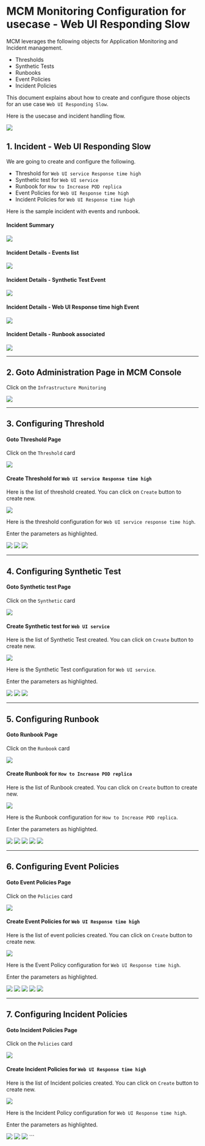# MCM Monitoring Configuration for usecase - Web UI Responding Slow

MCM leverages the following objects for Application Monitoring and Incident management.
- Thresholds
- Synthetic Tests
- Runbooks
- Event Policies
- Incident Policies

This document explains about how to create and configure those objects for an use case `Web UI Responding Slow`.

Here is the usecase and incident handling flow.

<img src="images/026-response-flow.png">


## 1. Incident - Web UI Responding Slow

We are going to create and configure the following.

- Threshold for `Web UI service Response time high`
- Synthetic test for `Web UI service`
- Runbook for `How to Increase POD replica`
- Event Policies for `Web UI Response time high`
- Incident Policies for `Web UI Response time high`

Here is the sample incident with events and runbook.

#### Incident Summary

<img src="images/017-incident-response-inbox.png">

#### Incident Details - Events list

<img src="images/018-incident-response-events.png">

#### Incident Details - Synthetic Test Event

<img src="images/019-incident-response-events-synthetic.png">

#### Incident Details - Web UI Response time high Event

<img src="images/020-incident-response-events-response.png">

#### Incident Details - Runbook associated
<img src="images/021-incident-response-events-runbook.png">

--------

## 2. Goto Administration Page in MCM Console

Click on the `Infrastructure Monitoring`

<img src="images/001-menu.png">

--------

## 3. Configuring Threshold

#### Goto Threshold Page

Click on the `Threshold` card

<img src="images/002-card-threshold.png">

#### Create Threshold for `Web UI service Response time high`

Here is the list of threshold created. You can click on `Create` button to create new.

<img src="images/003-threshold-home.png">

Here is the threshold configuration for `Web UI service response time high`.

Enter the parameters as highlighted.

<img src="images/006-threshold-response-1.png">
<img src="images/006-threshold-response-2.png">
<img src="images/006-threshold-response-3.png">

--------


## 4. Configuring Synthetic Test

#### Goto Synthetic test Page

Click on the `Synthetic` card

<img src="images/031-card-synthetic.png">

#### Create Synthetic test for `Web UI service`

Here is the list of Synthetic Test created. You can click on `Create` button to create new.

<img src="images/007-synthetic-1.png">

Here is the Synthetic Test configuration for `Web UI service`.

Enter the parameters as highlighted.

<img src="images/007-synthetic-2.png">
<img src="images/007-synthetic-3.png">
<img src="images/007-synthetic-4.png">

--------

## 5. Configuring Runbook

#### Goto Runbook Page

Click on the `Runbook` card

<img src="images/008-card-runbook.png">

#### Create Runbook for `How to Increase POD replica`

Here is the list of Runbook created. You can click on `Create` button to create new.

<img src="images/009-runbook-replica-1.png">

Here is the Runbook configuration for `How to Increase POD replica`.

Enter the parameters as highlighted.

<img src="images/009-runbook-replica-2.png">
<img src="images/009-runbook-replica-3.png">
<img src="images/009-runbook-replica-4.png">
<img src="images/009-runbook-replica-5.png">
<img src="images/009-runbook-replica-6.png">

--------

## 6. Configuring Event Policies

#### Goto Event Policies Page

Click on the `Policies` card

<img src="images/030-card-policies.png">

#### Create Event Policies for `Web UI Response time high`

Here is the list of event policies created. You can click on `Create` button to create new.

<img src="images/010-event-home.png">

Here is the Event Policy configuration for `Web UI Response time high`.

Enter the parameters as highlighted.

<img src="images/011-event-response-1.png">
<img src="images/011-event-response-2.png">
<img src="images/011-event-response-3.png">
<img src="images/011-event-response-5.png">
<img src="images/011-event-response-6.png">

--------

## 7. Configuring Incident Policies

#### Goto Incident Policies Page

Click on the `Policies` card

<img src="images/030-card-policies.png">

#### Create Incident Policies for `Web UI Response time high`

Here is the list of Incident policies created. You can click on `Create` button to create new.

<img src="images/014-incident-home.png">

Here is the Incident Policy configuration for `Web UI Response time high`.

Enter the parameters as highlighted.

<img src="images/016-incident-response-1.png">
<img src="images/016-incident-response-2.png">
<img src="images/016-incident-response-3.png">
```
